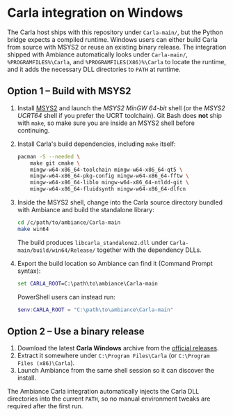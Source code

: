 # Carla integration on Windows

The Carla host ships with this repository under `Carla-main/`, but the Python
bridge expects a compiled runtime.  Windows users can either build Carla from
source with MSYS2 or reuse an existing binary release.  The integration shipped
with Ambiance automatically looks under `Carla-main/`, `%PROGRAMFILES%\Carla`,
and `%PROGRAMFILES(X86)%\Carla` to locate the runtime, and it adds the
necessary DLL directories to `PATH` at runtime.

## Option 1 – Build with MSYS2

1. Install [MSYS2](https://www.msys2.org/) and launch the *MSYS2 MinGW 64-bit*
   shell (or the *MSYS2 UCRT64* shell if you prefer the UCRT toolchain).  Git
   Bash does **not** ship with `make`, so make sure you are inside an MSYS2
   shell before continuing.
2. Install Carla's build dependencies, including `make` itself:

   ```bash
   pacman -S --needed \
       make git cmake \
       mingw-w64-x86_64-toolchain mingw-w64-x86_64-qt5 \
       mingw-w64-x86_64-pkg-config mingw-w64-x86_64-fftw \
       mingw-w64-x86_64-liblo mingw-w64-x86_64-ntldd-git \
       mingw-w64-x86_64-fluidsynth mingw-w64-x86_64-dlfcn
   ```

3. Inside the MSYS2 shell, change into the Carla source directory bundled with
   Ambiance and build the standalone library:

   ```bash
   cd /c/path/to/ambiance/Carla-main
   make win64
   ```

   The build produces `libcarla_standalone2.dll` under
   `Carla-main/build/win64/Release/` together with the dependency DLLs.

4. Export the build location so Ambiance can find it (Command Prompt syntax):

   ```bat
   set CARLA_ROOT=C:\path\to\ambiance\Carla-main
   ```

   PowerShell users can instead run:

   ```powershell
   $env:CARLA_ROOT = "C:\path\to\ambiance\Carla-main"
   ```

## Option 2 – Use a binary release

1. Download the latest **Carla Windows** archive from the
   [official releases](https://github.com/falkTX/Carla/releases).
2. Extract it somewhere under `C:\Program Files\Carla` (or
   `C:\Program Files (x86)\Carla`).
3. Launch Ambiance from the same shell session so it can discover the install.

The Ambiance Carla integration automatically injects the Carla DLL directories
into the current `PATH`, so no manual environment tweaks are required after the
first run.
